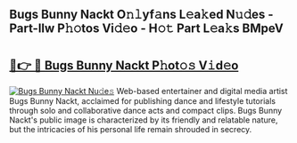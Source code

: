 ## Bugs Bunny Nackt O𝚗𝚕yf𝚊ns L𝚎a𝚔ed N𝚞𝚍es - Part-lIw P𝚑𝚘tos Vi𝚍𝚎o - H𝚘𝚝 Part L𝚎a𝚔s BMpeV

# <h2><a href="http://kf9cwni.oniu.top/?m=Bugs+Bunny+Nackt">🔗👉 🔴 Bugs Bunny Nackt P𝚑ot𝚘𝚜 V𝚒d𝚎o</a></h2>

[![Bugs Bunny Nackt Nu𝚍e𝚜](https://i.imgur.com/0qMVB7G.gif)](http://kf9cwni.oniu.top/?m=Bugs+Bunny+Nackt)
Web-based entertainer and digital media artist Bugs Bunny Nackt, acclaimed for publishing dance and lifestyle tutorials through solo and collaborative dance acts and compact clips. Bugs Bunny Nackt's public image is characterized by its friendly and relatable nature, but the intricacies of his personal life remain shrouded in secrecy.  
